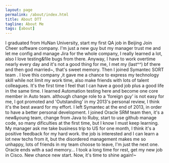 ```yaml
---
layout: page
permalink: /about/index.html
title: About DTT
tagline: About Me
tags: [about]
---
```



I graduated from HuNan University, start my first QA job in Beijing Join Cheer software company. I'm just a new guy but my manager trust me and let me config and manage Jira for the whole company, I really learned a lot, also I love testing&file bugs from there. Anyway, I have to work overtime nearly every day and it's not a good thing for me, I met my (last^^) bf there and then god married~, that's sweet memory. Then I joined Symantec SORT team . I love this company ,it gave me a chance to express my technology skill while not limit my work time, also make friends with lots of talent colleagues. It's the first time I feel that I can have a good job plus a good life in the same time. I learned Automation testing here and become one core member in Auto team. although change role to a 'foreign guy' is not easy for me, I got promoted and 'Outstanding' in my 2013's personal review, I think it's the best award for my effort. I left Symantec at the end of 2013, in order to have a better personal development. I joined Oracle SRM team then, it's a new&young team, change from Java to Ruby, start to use github manage code, so many dificulties at the first time, but I know I must keep learning. My manager ask me take business trip to US for one month, I think it's a positive feedback for my hard work. the job is interested and I can learn a lot new techs from it, but the disordered management makes me so unhappy, lots of friends in my team choose to leave, I'm just the next one. Oracle ends with a sad memory... I took a long time for rest, get my new job in Cisco. New chance new start. Now, it's time to shine again!~




